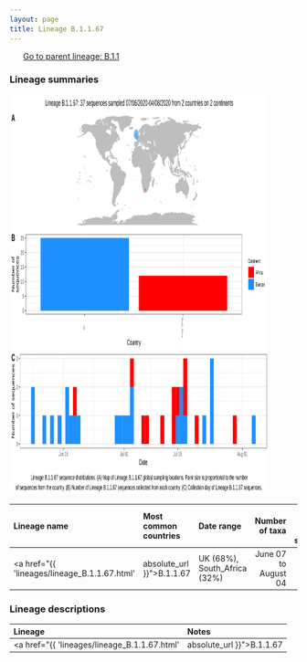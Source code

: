```yaml
---
layout: page
title: Lineage B.1.1.67
---
```




<p>
<ul class="actions small">
	 <a href="{{ 'lineages/lineage_B.1.1.1.html' | absolute_url }}" class="button special fit">Go to parent lineage: B.1.1</a>
</ul>
</p>
<h3> Lineage summaries</h3>

<img src="../assets/images/B.1.1.67.svg" alt="B.1.1.67 lineage summary figure" width="90%" height="700px" />


| Lineage name | Most common countries | Date range | Number of taxa |  Days since last sampling | Known Travel | Recall value |
|:-----|:-----|:-------|-------:|-------:|:---------|--------:|
| <a href="{{ 'lineages/lineage_B.1.1.67.html' | absolute_url }}">B.1.1.67</a> | UK (68%), South_Africa (32%) | June 07 to August 04 | 37 | 18 |  | 1.0 |

<h3>Lineage descriptions</h3>

| Lineage | Notes |
|:-----|:-----|
| <a href="{{ 'lineages/lineage_B.1.1.67.html' | absolute_url }}">B.1.1.67</a> | English/ South African lineage |

